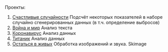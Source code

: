 
Проекты:
1.	[Счастливые случайности](https://github.com/NeznaikanaLune/MISIS_DS_Masters_degree_2020/blob/master/python/01_semester/py_project_1_happy_accidents.ipynb)
Подсчёт некоторых показателей в наборе случайно сгенерированных данных (в т.ч. определение выбросов)
2.	[Война и мир](https://github.com/NeznaikanaLune/MISIS_DS_Masters_degree_2020/tree/master/python/01_semester/py_project_2_war_and_peace)
Анализ текста
3.	[Коронавирус](https://github.com/NeznaikanaLune/MISIS_DS_Masters_degree_2020/tree/master/python/01_semester/py_project_3_covid)
Анализ данных
4.	[Титаник](https://github.com/NeznaikanaLune/MISIS_DS_Masters_degree_2020/tree/master/python/01_semester/py_project_4_titanic)
Анализ данных
5.	[Остаться в живых](https://github.com/NeznaikanaLune/MISIS_DS_Masters_degree_2020/tree/master/python/01_semester/py_project_5_stay_alive)
Обработка изображений и звука. Skimage
